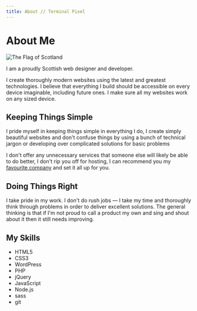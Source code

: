 ```yaml
---
title: About // Terminal Pixel
---
```


# About Me

<img class="freedom" src="../img/scottish-flag.png" alt="The Flag of Scotland">

I am a proudly Scottish web designer and developer.

I create thoroughly modern websites using the latest and greatest technologies. I believe that everything I build should be accessible on every device imaginable, including future ones. I make sure all my websites work on any sized device.

## Keeping Things Simple

I pride myself in keeping things simple in everything I do, I create simply beautiful websites and don't confuse things by using a bunch of technical jargon or developing over complicated solutions for basic problems

I don't offer any unnecessary services that someone else will likely be able to do better, I don't rip you off for hosting, I can recommend you my [favourite company](http://www.webfaction.com/signup?affiliate=terminalpixl) and set it all up for you.

## Doing Things Right

I take pride in my work. I don't do rush jobs &mdash; I take my time and thoroughly think through problems in order to deliver excellent solutions. The general thinking is that if I'm not proud to call a product my own and sing and shout about it then it still needs improving.

## My Skills

<ul class="skill-list">
	<li class="eight">HTML5</li>
	<li class="nine">CSS3</li>
	<li class="eight">WordPress</li>
	<li class="seven">PHP</li>
	<li class="seven">jQuery</li>
	<li class="six">JavaScript</li>
	<li class="four">Node.js</li>
	<li class="eight">sass</li>
	<li class="five">git</li>
</ul>